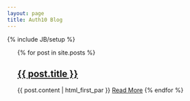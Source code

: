 ```yaml
---
layout: page
title: Auth10 Blog
---
```

{% include JB/setup %}


<ul class="posts">
  {% for post in site.posts %}
    <h2><a href="{{ post.url }}">{{ post.title }}</a></h2>
    {{ post.content | html_first_par }}
    <a href="{{ post.url }}">Read More</a>
  {% endfor %}
</ul>

